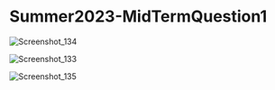 # Summer2023-MidTermQuestion1

![Screenshot_134](https://github.com/Jain2098/ReactForm-Validation_Summer2023_MidTermQuestion1/assets/41346368/7ad29be3-7c89-4850-901f-7b7f2c50969f)

![Screenshot_133](https://github.com/Jain2098/ReactForm-Validation_Summer2023_MidTermQuestion1/assets/41346368/242da129-d276-4e87-8636-ca6ae2a973fc)

![Screenshot_135](https://github.com/Jain2098/ReactForm-Validation_Summer2023_MidTermQuestion1/assets/41346368/e10f8dcc-4a8e-4089-9aa8-7b6e639882f1)
